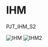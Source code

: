# IHM
PJT_IHM_S2


![IHM](https://user-images.githubusercontent.com/73029436/144913331-6ea73b2a-c58b-4f67-813a-d112d846e497.PNG)
![IHM2](https://user-images.githubusercontent.com/73029436/144914746-bebf5347-90da-465a-a075-9dfee576ffab.PNG)
